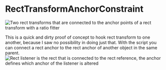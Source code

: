 # RectTransformAnchorConstraint

![Two rect transforms that are connected to the anchor points of a rect transform with a ratio fitter](http://i.imgur.com/n1ru90p.gif)


This is a quick and dirty proof of concept to hook rect transform to one another, because I saw no possibility in doing just that. With the script you can connect a rect anchor to the rect anchor of another object in the same parent.
![Rect listener is the rect that is connected to the rect reference, the anchor defines which anchor of the listener is altered](http://i.imgur.com/FZaXQYF.png)
